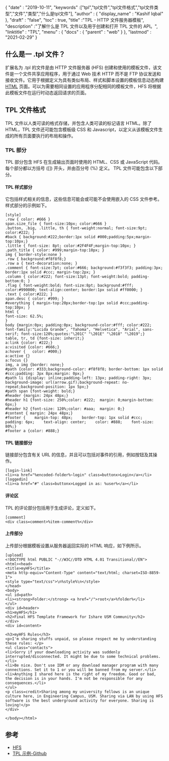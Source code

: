 {
  "date" : "2019-10-11",
  "keywords" :["tpl","tpl文件","tpl文件格式","tpl文件类型","文件","类型","什么是tpl文件"],
  "author" : {
    "display_name" : "Kashif Iqbal"
},
  "draft" : "false",
  "toc" : true,
  "title" :"TPL - HTTP 文件服务器模板",
  "description" :"了解什么是 TPL 文件以及用于创建和打开 TPL 文件的 API。",
  "linktitle" : "TPL",
  "menu" : {
    "docs" : {
      "parent" : "web"
}
},
  "lastmod" : "2021-02-29"
}

## 什么是一 .tpl 文件？

扩展名为 .tpl 的文件是由 HTTP 文件服务器 (HFS) 创建和使用的模板文件，该文件是一个文件共享应用程序，用于通过 Web 技术 HTTP 而不是 FTP 协议发送和接收文件。它用于根据定义为具有类似布局、样式和脚本设置的模板信息动态构建 [HTML](/zh/web/html/) 页面。可以为需要相同设置的应用程序分配相同的模板文件，HFS 将根据此模板文件在运行时动态返回请求的页面。


## TPL 文件格式

TPL 文件以人类可读的格式存储，并包含人类可读的标记语言 HTML。除了 HTML，TPL 文件还可能包含模板级 CSS 和 Javascript，以定义从该模板文件生成的所有页面要执行的布局和操作。

### TPL 部分

TPL 部分包含 HFS 在生成输出页面时使用的 HTML、CSS 或 JavaScript 代码。每个部分都以方括号 ([]) 开头，并由百分号 (%) 定义。 TPL 文件可能包含以下部分。

#### TPL 样式部分

它包括样式相关的信息，这些信息可能会或可能不会使用嵌入的 CSS 文件参考。样式部分的示例如下。

```
[style]
.row { color: #666 }
span.size_file { font-size:10px; color:#666 }
.button, .big, .little, th { font-weight:normal; font-size:9pt; color:#222; }
#back { background:#222;border:1px solid #000;padding:5px;margin-top:10px;}
.little { font-size: 8pt; color:#2F4F4F;margin-top:10px; }
.path_title { color: #999;margin-top:10px; }
img { border-style:none }
.row { background:#f8f8f8;}
.row a { text-decoration:none; }
.comment { font-size:7pt; color:#666; background:#f3f3f3; padding:3px; border:1px solid #ccc; margin-top:2px; }
.column { color:#222; font-size:13pt; font-weight:bold; padding-bottom:0; }
.flag { font-weight:bold; font-size:8pt; background:#fff; color:#990000; text-align:center; border:1px solid #ff0000; }
.text { color:#222; }
span.desc { color: #999; }
#everything { margin-top:20px;border-top:1px solid #ccc;padding-top:10px; }
html {
font-size: 62.5%;
}
body {margin:0px; padding:0px; background-color:#fff; color:#222; font-family:"Lucida Grande", "Tahoma", "Helvetica", "Arial", sans-serif; font-size:120%;quotes:"\201C" "\201E" "\2018" "\2019";}
table, tr, td {font-size: inherit;}
a:link {color: #222;}
a:visited {color: #666;}
a:hover {	color: #000;}
a:active {}
a:focus {}
img, a img {border: none;}
#path {color: #333;background-color: #f8f8f8; border-bottom: 1px solid #ccc;padding: 3px 8px;margin: 0px;}
#path li {display: inline;padding-left: 13px; padding-right: 3px; background-image: url(arrow.gif);background-repeat: no-repeat;background-position: 1px 5px;}
#path span {font-weight: bold;}
#header {margin: 24px 48px;}
#header h1 {font-size: 250%;color: #222;  margin: 0;margin-bottom: 6px;}
#header h2 {font-size: 120%;color: #aaa;  margin: 0;}
#content { margin: 24px 48px;}
#footer {    margin-top: 48px;    border-top: 1px solid #ccc;    padding: 6px;    text-align: center;    color: #888;    font-size: 80%;}
#footer a {color: #888;}
```

#### TPL 链接部分

链接部分包含有关 URL 的信息，并且可以包括对事件的引用，例如按钮及其操作。

```
[login-link]
<li><a href="%encoded-folder%~login" class=buttonx>Login</a></li>
[loggedin]
<li><a href="#" class=buttonx>Logged in as: %user%</a></li>
```

#### 评论区

TPL 的评论部分包括用于生成评论，定义如下。
```
[comment]
<div class=comment>%item-comment%</div>
```

#### 上传部分

上传部分根据模板设置从服务器返回实际的 HTML 响应，如下例所示。

```
[upload]
<!DOCTYPE html PUBLIC "-//W3C//DTD HTML 4.01 Transitional//EN">
<html><head>
<title>myHFS</title>
<meta http-equiv="Content-Type" content="text/html; charset=ISO-8859-1">
<style type="text/css">\n%style%\n</style>
</head>
<body>
<ul id=path>
<li><strong>Folder:</strong> <a href="/">root</a>%folder%</li>
</ul>
<div id=header>
<h1>myHFS</h1>
<h2>Final HFS Template Framework for Ishare USM Community</h2>
</div>
<div id=content>

<h3>myHFS Rules</h3>
<p>I'm sharing stuffs unpaid, so please respect me by understanding these rules: </p>
<ul class="contacts">
<li>Sorry if your downloading activity was suddenly interrupted/disconnected. It might be due to some technical problems.</li>
<li>Be nice. Don't use IDM or any download manager program with many connections. Set it to 1 or you will be banned from my server.</li>
<li>Anything I shared here is the right of my freedom. Good or bad, the decision is in your hands. I'm not be responsible for any consequences.</li>
</ul>
<p class=credit>Sharing among my university fellows is an unique culture here, in Engineering Campus, USM. Sharing via LAN by using HFS software is the best underground activity for everyone. Sharing is loving!</p>
</div>

</body></html>
```

## 参考

* [HFS](https://www.rejetto.com/wiki/index.php/Refinements)
* [TPL 示例-Github](https://github.com/heiswayi/hfs-templates/blob/master/HFSTemplate_myHFS.tpl)

